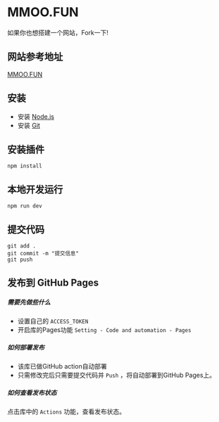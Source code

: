 # MMOO.FUN

如果你也想搭建一个网站，Fork一下!

## 网站参考地址

[MMOO.FUN](https://mmoo.fun/)

## 安装

- 安装 [Node.js](https://nodejs.org/en/)
- 安装 [Git](https://git-scm.com/downloads)

## 安装插件

    npm install

## 本地开发运行

    npm run dev

## 提交代码

    git add .
    git commit -m "提交信息"
    git push

## 发布到 GitHub Pages



##### 需要先做些什么

- 设置自己的 `ACCESS_TOKEN`
- 开启库的Pages功能 `Setting - Code and automation - Pages`

##### 如何部署发布
- 该库已做GitHub action自动部署
- 只需修改完后只需要提交代码并 `Push` ，将自动部署到GitHub Pages上。

##### 如何查看发布状态
点击库中的 `Actions` 功能，查看发布状态。

